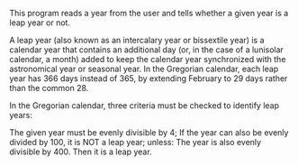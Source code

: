 This program reads a year from the user and tells whether a given year is a leap year or not.

A leap year (also known as an intercalary year or bissextile year) is a calendar year that contains an additional day (or, in the case of a lunisolar calendar, a month) added to keep the calendar year synchronized with the astronomical year or seasonal year. In the Gregorian calendar, each leap year has 366 days instead of 365, by extending February to 29 days rather than the common 28.

In the Gregorian calendar, three criteria must be checked to identify leap years:

The given year must be evenly divisible by 4;
If the year can also be evenly divided by 100, it is NOT a leap year; unless:
The year is also evenly divisible by 400. Then it is a leap year.